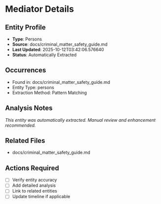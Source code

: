 # Mediator Details

## Entity Profile
- **Type**: Persons
- **Source**: docs/criminal_matter_safety_guide.md
- **Last Updated**: 2025-10-12T03:42:06.576640
- **Status**: Automatically Extracted

## Occurrences
- Found in: docs/criminal_matter_safety_guide.md
- Entity Type: persons
- Extraction Method: Pattern Matching

## Analysis Notes
*This entity was automatically extracted. Manual review and enhancement recommended.*

## Related Files
- docs/criminal_matter_safety_guide.md

## Actions Required
- [ ] Verify entity accuracy
- [ ] Add detailed analysis
- [ ] Link to related entities
- [ ] Update timeline if applicable
